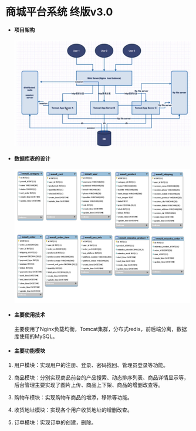 # 商城平台系统 终版v3.0

- #### 项目架构

  ![pic](https://github.com/lxycomeon/storeProject/blob/V3.0/%E6%9E%B6%E6%9E%84%E8%AF%B4%E6%98%8E/%E9%A1%B9%E7%9B%AE%E6%9E%B6%E6%9E%84%E5%9B%BE.png)

- #### 数据库表的设计

  ![pic](https://github.com/lxycomeon/storeProject/blob/V3.0/%E6%9E%B6%E6%9E%84%E8%AF%B4%E6%98%8E/%E8%A1%A8%E7%BB%93%E6%9E%84.jpg)

- #### 主要使用技术

  主要使用了Nginx负载均衡，Tomcat集群，分布式redis，前后端分离，数据库使用的MySQL。

- #### 主要功能模块

1. 用户模块：实现用户的注册、登录、密码找回、管理员登录等功能。

2. 商品模块：分别实现商品前台的产品搜索、动态排序列表、商品详情显示等，后台管理主要实现了图片上传、商品上下架、商品的增删改查等。

3. 购物车模块：实现购物车商品的增添，移除等功能。

4. 收货地址模块：实现各个用户收货地址的增删改查。

5. 订单模块：实现订单的创建，删除。



   

